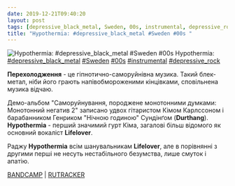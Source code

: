 ```yaml
---
date: 2019-12-21T09:40:20
layout: post
tags: [depressive_black_metal, Sweden, 00s, instrumental, depressive_rock]
title: "Hypothermia: #depressive_black_metal #Sweden #00s "
---
```

![Hypothermia: #depressive_black_metal #Sweden #00s ](https://res.cloudinary.com/vast-space-unexplored/image/upload/q_auto,dpr_auto,w_auto/photos/photo_826_21-12-2019_09-40-20.jpg)
Hypothermia: [#depressive_black_metal](/tags/#depressive_black_metal) [#Sweden](/tags/#Sweden) [#00s](/tags/#00s) [#instrumental](/tags/#instrumental) [#depressive_rock](/tags/#depressive_rock)

**Перехолодження** - це гіпнотично-саморуйнівна музика. Такий блек-метал, ніби його грають напівобмороженими кінцівками, сповільнена музика відчаю.

Демо-альбом &quot;Саморуйнування, породжене монотонними думками: Монотонний негатив 2&quot; записано удвох гітаристом Кімом Карлссоном і барабанником Генриком &quot;Нічною годиною&quot; Сундінґом (**Durthang**). **Hypothermia** - перший значимий гурт Кіма, загалові більш відомого як основний вокаліст **Lifelover**.

Раджу **Hypothermia** всім шанувальникам **Lifelover**, але в порівнянні з другими перші не несуть нестабільного безумства, лише смуток і апатію.

[BANDCAMP](https://vemodsorkestern.bandcamp.com/album/sj-lvdestruktivitet-f-dd-av-monotona-tankeg-ngar-ii-monoton-negativitet) \| [RUTRACKER](https://rutracker.org/forum/viewtopic.php?t=3255066)